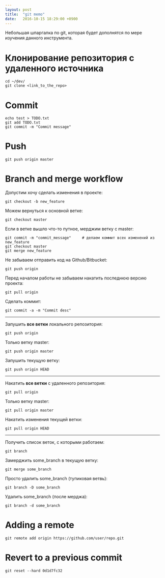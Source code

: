 ```yaml
---
layout: post
title:  "git memo"
date:   2016-10-15 18:29:00 +0900
---
```

Небольшая шпаргалка по git, которая будет дополнятся по мере изучения данного инструмента.

# Клонирование репозитория с удаленного источника

```shell
cd ~/dev/
git clone <link_to_the_repo>
```

# Commit

```shell
echo test > TODO.txt
git add TODO.txt
git commit -m "Commit message"
```

# Push

```shell
git push origin master
```

# Branch and merge workflow

Допустим хочу сделать изменения в проекте:

```shell
git checkout -b new_feature
```

Можем вернуться к основной ветке:

```shell
git checkout master
```

Если в ветке вышло что-то путное, мерджим ветку с master:

```shell
git commit -m "commit_message"     # делаем коммит всех изменений из new_feature
git checkout master
git merge new_feature
```

Не забываем отправить код на Github/Bitbucket:

```shell
git push origin
```

Перед началом работы не забываем накатить последнюю версию проекта:

```shell
git pull origin
```

Сделать коммит:

```shell
git commit -a -m "Commit desc"
```

---

Запушить **все ветки** локального репозитория:

```shell
git push origin
```

Только ветку master:

```shell
git push origin master
```

Запушить текущую ветку:

```shell
git push origin HEAD
```

---

Накатить **все ветки** с удаленного репозитория:

```shell
git pull origin
```

Только ветку master:

```shell
git pull origin master
```

Накатить изменения текущей ветки:

```shell
git pull origin HEAD
```

---

Получить список веток, с которыми работаем:

```shell
git branch
```

Замерджить some_branch в текущую ветку:

```shell
git merge some_branch
```

Просто удалить some_branch (тупиковая ветвь):

```shell
git branch -D some_branch
```

Удалить some_branch (после мерджа):

```shell
git branch -d some_branch
```

# Adding a remote

```shell
git remote add origin https://github.com/user/repo.git
```

# Revert to a previous commit

```shell
git reset --hard 0d1d7fc32
```
